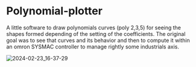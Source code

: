 # Polynomial-plotter
A little software to draw polynomials curves (poly 2,3,5) for seeing the shapes formed depending of the setting of the coefficients.
The original goal was to see that curves and its behavior and then to compute it within an omron SYSMAC controller to manage rightly
some industrials axis.

![2024-02-23_16-37-29](https://github.com/Pyxis31/Polynomials-plotter/assets/6805500/115986ec-22e5-4149-b84f-2ce377644e0a)
